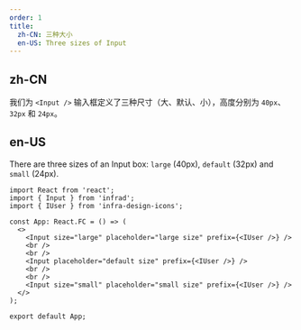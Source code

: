```yaml
---
order: 1
title:
  zh-CN: 三种大小
  en-US: Three sizes of Input
---
```


## zh-CN

我们为 `<Input />` 输入框定义了三种尺寸（大、默认、小），高度分别为 `40px`、`32px` 和 `24px`。

## en-US

There are three sizes of an Input box: `large` (40px), `default` (32px) and `small` (24px).

```tsx
import React from 'react';
import { Input } from 'infrad';
import { IUser } from 'infra-design-icons';

const App: React.FC = () => (
  <>
    <Input size="large" placeholder="large size" prefix={<IUser />} />
    <br />
    <br />
    <Input placeholder="default size" prefix={<IUser />} />
    <br />
    <br />
    <Input size="small" placeholder="small size" prefix={<IUser />} />
  </>
);

export default App;
```
